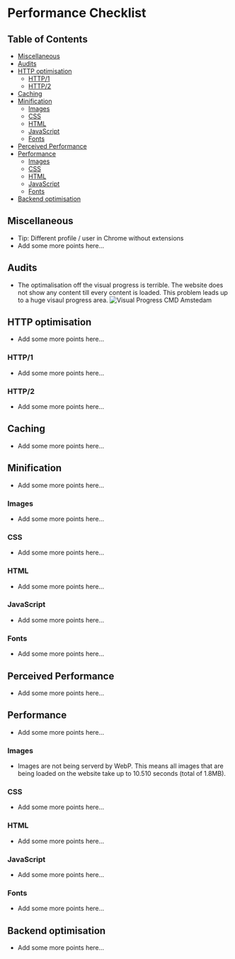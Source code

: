 # Performance Checklist

## Table of Contents

*   [Miscellaneous](#miscellaneous)
*   [Audits](#audits)
*   [HTTP optimisation](#http-optimisation)
    *   [HTTP/1](#http1)
    *   [HTTP/2](#http2)
*   [Caching](#caching)
*   [Minification](#minification)
    *   [Images](#images)
    *   [CSS](#css)
    *   [HTML](#html)
    *   [JavaScript](#javascript)
    *   [Fonts](#fonts)
*   [Perceived Performance](#perceived-performance)
*   [Performance](#performance)
    *   [Images](#images-1)
    *   [CSS](#css-1)
    *   [HTML](#html-1)
    *   [JavaScript](#javascript-1)
    *   [Fonts](#fonts-1)
*   [Backend optimisation](#backend-optimisation)

## Miscellaneous

*   Tip: Different profile / user in Chrome without extensions
*   Add some more points here...

## Audits

*   The optimalisation off the visual progress is terrible. The website does not show any content till every content is loaded. This problem leads up to a huge visaul progress area. 
![Visual Progress CMD Amstedam](https://raw.githubusercontent.com/dipsaus9/performance-matters-checklist/master/visual%20progress%20cmd%20amsterdam.png)

## HTTP optimisation

*   Add some more points here...

### HTTP/1

*   Add some more points here...

### HTTP/2

*   Add some more points here...

## Caching

*   Add some more points here...

## Minification

*   Add some more points here...

### Images

*   Add some more points here...

### CSS

*   Add some more points here...

### HTML

*   Add some more points here...

### JavaScript

*   Add some more points here...

### Fonts

*   Add some more points here...

## Perceived Performance

*   Add some more points here...

## Performance

*   Add some more points here...

### Images

*   Images are not being serverd by WebP. This means all images that are being loaded on the website take up to 10.510 seconds (total of 1.8MB).

### CSS

*   Add some more points here...

### HTML

*   Add some more points here...

### JavaScript

*   Add some more points here...

### Fonts

*   Add some more points here...

## Backend optimisation

*   Add some more points here...
